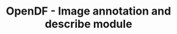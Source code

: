 ---
layout: gsoc
categories: gsoc2017
divid: opendfimageanotation
title:  OpenDF - Image annotation and describe module
description: <p>When a disk image is being processed, the photo files will be piped to this module. This module should try to identify the contents of the image, try to annotate the objects and generate a description if can. Final goal of the module is to annotate and describe all the photos and store in Elasticsearch for easy searching.</p><p>This module will be on its own instance and should expose a RESTful API where OpenDF can interact with. You should finalize the module as a Docker images, where when spawned an instance, it should start all the needed services and be exposing the APIs.<p>Some links that might help you are,<br><a href="https://www.tensorflow.org/tutorials/image_recognition/" target="_blank">https://www.tensorflow.org/tutorials/image_recognition/</a><br><a href="https://research.googleblog.com/2016/09/show-and-tell-image-captioning-open.html" target="_blank">https://research.googleblog.com/2016/09/show-and-tell-image-captioning-open.html<br><a href="https://github.com/tensorflow/models/tree/master/im2txt" target="_blank">https://github.com/tensorflow/models/tree/master/im2txt</a><br>
githuburl: https://github.com/scorelab/OpenDF
requiredknowledge: DNN, Tensorflow, Elasticsearch
possiblementors: Milindu Sanoj Kumarage(sanoj@scorelab.org)
---